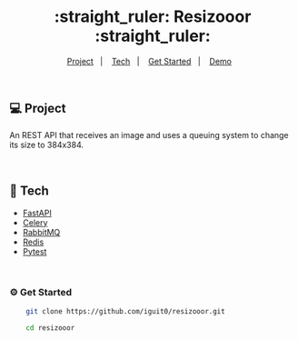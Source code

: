 <h1 align="center">
   :straight_ruler: Resizooor :straight_ruler:
</h1>

<p align="center">
  <a href="#computer-project">Project</a>&nbsp;&nbsp;&nbsp;|&nbsp;&nbsp;&nbsp;
  <a href="#rocket-tech">Tech</a>&nbsp;&nbsp;&nbsp;|&nbsp;&nbsp;&nbsp;
  <a href="#gear-get-started">Get Started</a>&nbsp;&nbsp;&nbsp;|&nbsp;&nbsp;&nbsp;
  <a href="https://regal-moonbeam-fc06cc.netlify.app/">Demo</a>&nbsp;&nbsp;&nbsp;
</p>

<p align="center">
</p>

<br/>

## :computer: Project
An REST API that receives an image and uses a queuing system to change its size to 384x384.

<br/>

## :rocket: Tech

- [FastAPI](https://fastapi.tiangolo.com/)
- [Celery](https://docs.celeryq.dev/en/stable/)
- [RabbitMQ](https://www.rabbitmq.com/)
- [Redis](https://redis.io/)
- [Pytest](https://docs.pytest.org/en/7.2.x/)

<br/>

### :gear: Get Started


```bash
    git clone https://github.com/iguit0/resizooor.git

    cd resizooor
```

